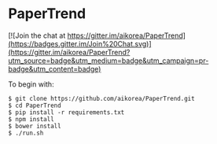 # PaperTrend

[![Join the chat at https://gitter.im/aikorea/PaperTrend](https://badges.gitter.im/Join%20Chat.svg)](https://gitter.im/aikorea/PaperTrend?utm_source=badge&utm_medium=badge&utm_campaign=pr-badge&utm_content=badge)

To begin with:

    $ git clone https://github.com/aikorea/PaperTrend.git
    $ cd PaperTrend
    $ pip install -r requirements.txt
    $ npm install
    $ bower install
    $ ./run.sh
